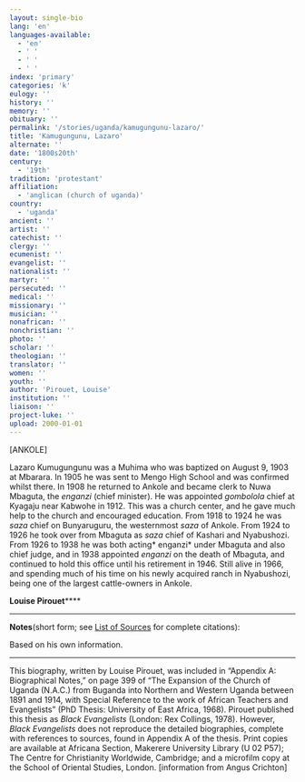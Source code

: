 ```yaml
---
layout: single-bio
lang: 'en'
languages-available:
  - 'en'
  - ' '
  - ' '
  - ' '
index: 'primary'
categories: 'k'
eulogy: ''
history: ''
memory: ''
obituary: ''
permalink: '/stories/uganda/kamugungunu-lazaro/'
title: 'Kamugungunu, Lazaro'
alternate: ''
date: '1800s20th'
century:
  - '19th'
tradition: 'protestant'
affiliation:
  - 'anglican (church of uganda)'
country:
  - 'uganda'
ancient: ''
artist: ''
catechist: ''
clergy: ''
ecumenist: ''
evangelist: ''
nationalist: ''
martyr: ''
persecuted: ''
medical: ''
missionary: ''
musician: ''
nonafrican: ''
nonchristian: ''
photo: ''
scholar: ''
theologian: ''
translator: ''
women: ''
youth: ''
author: 'Pirouet, Louise'
institution: ''
liaison: ''
project-luke: ''
upload: 2000-01-01
---
```



[ANKOLE]

Lazaro Kumugungunu was a Muhima  who was baptized on August 9, 1903 at Mbarara. In 1905 he was sent to Mengo  High School and was confirmed whilst there. In 1908 he returned to Ankole and  became clerk to Nuwa Mbaguta, the *enganzi* (chief minister). He was  appointed *gombolola* chief at Kyagaju near Kabwohe in 1912. This was a  church center, and he gave much help to the church and encouraged education.  From 1918 to 1924 he was *saza* chief on Bunyaruguru, the westernmost *saza* of Ankole. From 1924 to 1926 he took over from Mbaguta as *saza* chief of  Kashari and Nyabushozi. From 1926 to 1938 he was both acting* enganzi* under Mbaguta and also chief judge, and in 1938 appointed *enganzi* on the  death of Mbaguta, and continued to hold this office until his retirement in  1946. Still alive in 1966, and spending much of his time on his newly acquired  ranch in Nyabushozi, being one of the largest cattle-owners in Ankole.

**Louise Pirouet******

---

**Notes**(short  form; see [List of  Sources](Pirouet_AppendixA_Sources.html) for complete citations):

Based on his own information.

---

This biography, written by  Louise Pirouet, was included in &ldquo;Appendix A: Biographical Notes,&rdquo; on page 399 of &ldquo;The Expansion of  the Church of Uganda (N.A.C.) from Buganda into Northern and Western Uganda  between 1891 and 1914, with Special Reference to the work of African Teachers  and Evangelists&rdquo; (PhD Thesis: University of East Africa, 1968). Pirouet published  this thesis as *Black Evangelists* (London:  Rex Collings, 1978). However, *Black Evangelists* does not  reproduce the detailed biographies, complete with references to sources, found  in Appendix A of the thesis. Print copies are available at Africana Section, Makerere  University Library (U 02 P57); The Centre for  Christianity Worldwide, Cambridge; and a microfilm copy at the School of  Oriental Studies, London. [information from Angus Crichton]